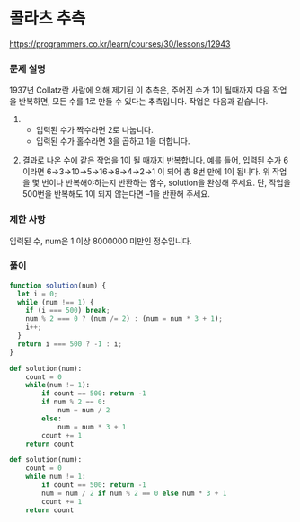 # 콜라츠 추측

https://programmers.co.kr/learn/courses/30/lessons/12943

### 문제 설명

1937년 Collatz란 사람에 의해 제기된 이 추측은, 주어진 수가 1이 될때까지 다음 작업을 반복하면, 모든 수를 1로 만들 수 있다는 추측입니다. 작업은 다음과 같습니다.

1.  - 입력된 수가 짝수라면 2로 나눕니다.
    - 입력된 수가 홀수라면 3을 곱하고 1을 더합니다.

2.  결과로 나온 수에 같은 작업을 1이 될 때까지 반복합니다.
    예를 들어, 입력된 수가 6이라면 6→3→10→5→16→8→4→2→1 이 되어 총 8번 만에 1이 됩니다. 위 작업을 몇 번이나 반복해야하는지 반환하는 함수, solution을 완성해 주세요. 단, 작업을 500번을 반복해도 1이 되지 않는다면 –1을 반환해 주세요.

### 제한 사항

입력된 수, num은 1 이상 8000000 미만인 정수입니다.

### 풀이

```js
function solution(num) {
  let i = 0;
  while (num !== 1) {
    if (i === 500) break;
    num % 2 === 0 ? (num /= 2) : (num = num * 3 + 1);
    i++;
  }
  return i === 500 ? -1 : i;
}
```

```py
def solution(num):
    count = 0
    while(num != 1):
        if count == 500: return -1
        if num % 2 == 0:
            num = num / 2
        else:
            num = num * 3 + 1
        count += 1
    return count

def solution(num):
    count = 0
    while num != 1:
        if count == 500: return -1
        num = num / 2 if num % 2 == 0 else num * 3 + 1
        count += 1
    return count
```
